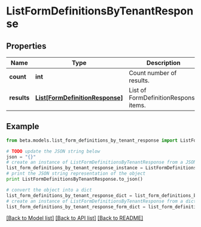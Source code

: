 # ListFormDefinitionsByTenantResponse


## Properties
Name | Type | Description | Notes
------------ | ------------- | ------------- | -------------
**count** | **int** | Count number of results. | [optional] 
**results** | [**List[FormDefinitionResponse]**](FormDefinitionResponse.md) | List of FormDefinitionResponse items. | [optional] 

## Example

```python
from beta.models.list_form_definitions_by_tenant_response import ListFormDefinitionsByTenantResponse

# TODO update the JSON string below
json = "{}"
# create an instance of ListFormDefinitionsByTenantResponse from a JSON string
list_form_definitions_by_tenant_response_instance = ListFormDefinitionsByTenantResponse.from_json(json)
# print the JSON string representation of the object
print ListFormDefinitionsByTenantResponse.to_json()

# convert the object into a dict
list_form_definitions_by_tenant_response_dict = list_form_definitions_by_tenant_response_instance.to_dict()
# create an instance of ListFormDefinitionsByTenantResponse from a dict
list_form_definitions_by_tenant_response_form_dict = list_form_definitions_by_tenant_response.from_dict(list_form_definitions_by_tenant_response_dict)
```
[[Back to Model list]](../README.md#documentation-for-models) [[Back to API list]](../README.md#documentation-for-api-endpoints) [[Back to README]](../README.md)



